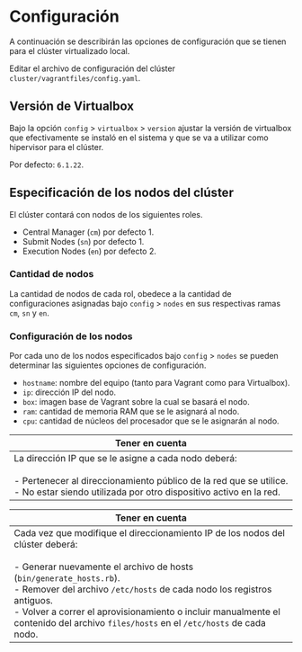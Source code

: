 # Configuración

A continuación se describirán las opciones de configuración que se tienen para el clúster virtualizado local.

Editar el archivo de configuración del clúster `cluster/vagrantfiles/config.yaml`.

## Versión de Virtualbox

Bajo la opción `config` > `virtualbox` > `version` ajustar la versión de virtualbox que efectivamente se instaló en el sistema y que se va a utilizar como hipervisor para el clúster.

Por defecto: `6.1.22`.

## Especificación de los nodos del clúster

El clúster contará con nodos de los siguientes roles.

- Central Manager (`cm`) por defecto 1.
- Submit Nodes (`sn`) por defecto 1.
- Execution Nodes (`en`) por defecto 2.

### Cantidad de nodos

La cantidad de nodos de cada rol, obedece a la cantidad de configuraciones asignadas bajo `config` > `nodes` en sus respectivas ramas `cm`, `sn` y `en`.

### Configuración de los nodos

Por cada uno de los nodos especificados bajo `config` > `nodes` se pueden determinar las siguientes opciones de configuración.

- `hostname`: nombre del equipo (tanto para Vagrant como para Virtualbox).
- `ip`: dirección IP del nodo.
- `box`: imagen base de Vagrant sobre la cual se basará el nodo.
- `ram`: cantidad de memoria RAM que se le asignará al nodo.
- `cpu`: cantidad de núcleos del procesador que se le asignarán al nodo.

| Tener en cuenta |
| --- |
| La dirección IP que se le asigne a cada nodo deberá:<br><br>- Pertenecer al direccionamiento público de la red que se utilice.<br>- No estar siendo utilizada por otro dispositivo activo en la red. |

| Tener en cuenta |
| --- |
| Cada vez que modifique el direccionamiento IP de los nodos del clúster deberá:<br><br>- Generar nuevamente el archivo de hosts (`bin/generate_hosts.rb`).<br>- Remover del archivo `/etc/hosts` de cada nodo los registros antiguos.<br>- Volver a correr el aprovisionamiento o incluir manualmente el contenido del archivo `files/hosts` en el `/etc/hosts` de cada nodo. |
